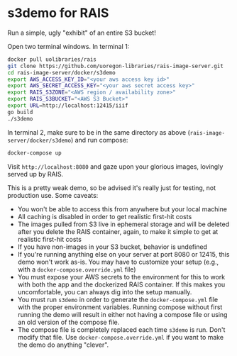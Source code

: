 s3demo for RAIS
===

Run a simple, ugly "exhibit" of an entire S3 bucket!

Open two terminal windows.  In terminal 1:

```bash
docker pull uolibraries/rais
git clone https://github.com/uoregon-libraries/rais-image-server.git
cd rais-image-server/docker/s3demo
export AWS_ACCESS_KEY_ID="<your aws access key id>"
export AWS_SECRET_ACCESS_KEY="<your aws secret access key>"
export RAIS_S3ZONE="<AWS region / availability zone>"
export RAIS_S3BUCKET="<AWS S3 Bucket>"
export URL=http://localhost:12415/iiif
go build
./s3demo
```

In terminal 2, make sure to be in the same directory as above
(`rais-image-server/docker/s3demo`) and run compose:

```bash
docker-compose up
```

Visit `http://localhost:8080` and gaze upon your glorious images, lovingly
served up by RAIS.

This is a pretty weak demo, so be advised it's really just for testing, not
production use.  Some caveats:

- You won't be able to access this from anywhere but your local machine
- All caching is disabled in order to get realistic first-hit costs
- The images pulled from S3 live in ephemeral storage and will be deleted after
  you delete the RAIS container, again, to make it simple to get at realistic
  first-hit costs
- If you have non-images in your S3 bucket, behavior is undefined
- If you're running anything else on your server at port 8080 or 12415, this
  demo won't work as-is.  You may have to customize your setup (e.g., with a
  `docker-compose.override.yml` file)
- You must expose your AWS secrets to the environment for this to work with
  both the app and the dockerized RAIS container.  If this makes you
  uncomfortable, you can always dig into the setup manually.
- You must run `s3demo` in order to generate the `docker-compose.yml` file with
  the proper environment variables.  Running compose without first running the
  demo will result in either not having a compose file or using an old version
  of the compose file.
- The compose file is completely replaced each time `s3demo` is run.  Don't
  modify that file.  Use `docker-compose.override.yml` if you want to make the
  demo do anything "clever".
